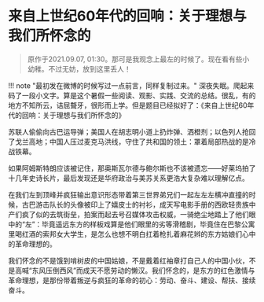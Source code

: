 # 来自上世纪60年代的回响：关于理想与我们所怀念的

> 原作于2021.09.07, 01:30。那可是我观念上最左的时候了。现在看有些小幼稚。不过无妨，放到这里丢人！
> 

!!! note "最初发在微博的时候写过一点前言，同样复制过来。"
    深夜失眠。爬起来码了一段小文字。算是这个暑假一些阅读、观影、实践、交流的总结。很乱，有的地方不知所云，诘屈聱牙，很形而上学。但是题目已经拟好了：《来自上世纪60年代的回响：关于理想与我们所怀念的》 

苏联人偷偷向古巴运导弹；美国人在胡志明小道上扔炸弹、洒橙剂；以色列人抢回了戈兰高地；中国人压过麦克马洪线，守住了共和国的领土：罩着局部热战的是冷战铁幕。

如果阿姆斯特朗应该被记住，那奥斯瓦尔德与鲍尔斯也不该被遗忘——好莱坞拍了十几年史诗长片，最后发现还是华府政治与美苏关系更浩大复杂难以理解亿点。

在我们左到顶峰并疯狂输出意识形态带着第三世界弟兄们一起左左左横冲直撞的时候，古巴游击队长的头像被印上了嬉皮士的衬衫，成天写电影手册的西欧轻贵族中产们疯了似的去筑街垒，拍案而起去号召媒体攻击权威，一骑绝尘地踏上了他们眼中的“左”：毕竟遥远东方的样板戏算是他们眼里的劣等滑稽剧，毕竟住在巴黎公寓里喝红酒的索邦女大学生，是怎么也想不明白扛着枪扎着麻花辫的东方姑娘们心中的革命理想的。

我们怀念的不是饿到啃树皮的中国姑娘，不是戴着红袖章打自己人的中国小伙，不是高喊“东风压倒西风”而成天不愿劳动的懒汉。我们怀念的，是东方的红色激情与革命理想，是那份带着叛逆与疯狂的革命的初心：劳动、奋斗、建设、帮扶、接续奋斗。

